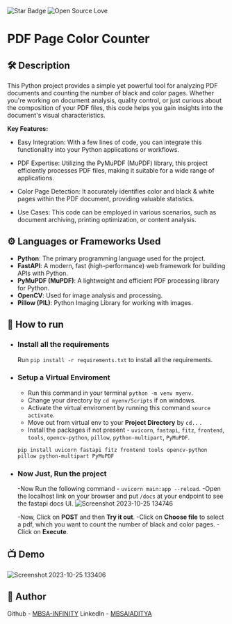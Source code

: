 <!--Please do not remove this part-->
![Star Badge](https://img.shields.io/static/v1?label=%F0%9F%8C%9F&message=If%20Useful&style=style=flat&color=BC4E99)
![Open Source Love](https://badges.frapsoft.com/os/v1/open-source.svg?v=103)

# PDF Page Color Counter

## 🛠️ Description
This Python project provides a simple yet powerful tool for analyzing PDF documents and counting the number of black and color pages. Whether you're working on document analysis, quality control, or just curious about the composition of your PDF files, this code helps you gain insights into the document's visual characteristics.

**Key Features:**

* Easy Integration: With a few lines of code, you can integrate this functionality into your Python applications or workflows.

* PDF Expertise: Utilizing the PyMuPDF (MuPDF) library, this project efficiently processes PDF files, making it suitable for a wide range of applications.

* Color Page Detection: It accurately identifies color and black & white pages within the PDF document, providing valuable statistics.

* Use Cases: This code can be employed in various scenarios, such as document archiving, printing optimization, or content analysis.

## ⚙️ Languages or Frameworks Used
- **Python**: The primary programming language used for the project.
- **FastAPI**: A modern, fast (high-performance) web framework for building APIs with Python.
- **PyMuPDF (MuPDF)**: A lightweight and efficient PDF processing library for Python.
- **OpenCV**: Used for image analysis and processing.
- **Pillow (PIL)**: Python Imaging Library for working with images.

## 🌟 How to run
 - ### Install all the requirements
    Run `pip install -r requirements.txt` to install all the requirements.
 - ### Setup a Virtual Enviroment

   - Run this command in your terminal `python -m venv myenv`.
   - Change your directory by `cd myenv/Scripts` if on windows.
   - Activate the virtual enviroment by running this command `source activate`.
   - Move out from virtual env to your **Project Directory** by `cd..` .
   - Install the packages if not present - `uvicorn`, `fastapi`, `fitz`, `frontend`, `tools`, `opencv-python`, `pillow`, `python-multipart`, `PyMuPDF`.
   ```
   pip install uvicorn fastapi fitz frontend tools opencv-python pillow python-multipart PyMuPDF
   ```

- ###  Now Just, Run the project
   
   -Now Run the following command - `uvicorn main:app --reload`.
   -Open the localhost link on your browser and put `/docs` at your endpoint to see the fastapi docs UI.
   ![Screenshot 2023-10-25 134746](https://github.com/Om25091210/Count-Color-Black-Pages-PDF/assets/74484315/2b5b64a2-1c00-4a5a-ab7c-99fb30e7aba6)

   -Now, Click on **POST** and then **Try it out**.
   -Click on **Choose file** to select a pdf, which you want to count the number of black and color pages.
   -Click on **Execute**.


## 📺 Demo
![Screenshot 2023-10-25 133406](https://github.com/Om25091210/Count-Color-Black-Pages-PDF/assets/74484315/a84def7c-7db4-4ab5-bf0b-f8cfe5ded66b)


## 🤖 Author

Github - [MBSA-INFINITY](https://github.com/Om25091210)
LinkedIn - [MBSAIADITYA](www.linkedin.com/in/omyadav)




